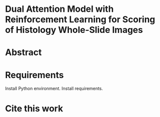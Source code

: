 # Dual Attention Model with Reinforcement Learning for Scoring of Histology Whole-Slide Images
# Abstract
# Requirements
Install Python environment.
Install requirements.
# Cite this work
